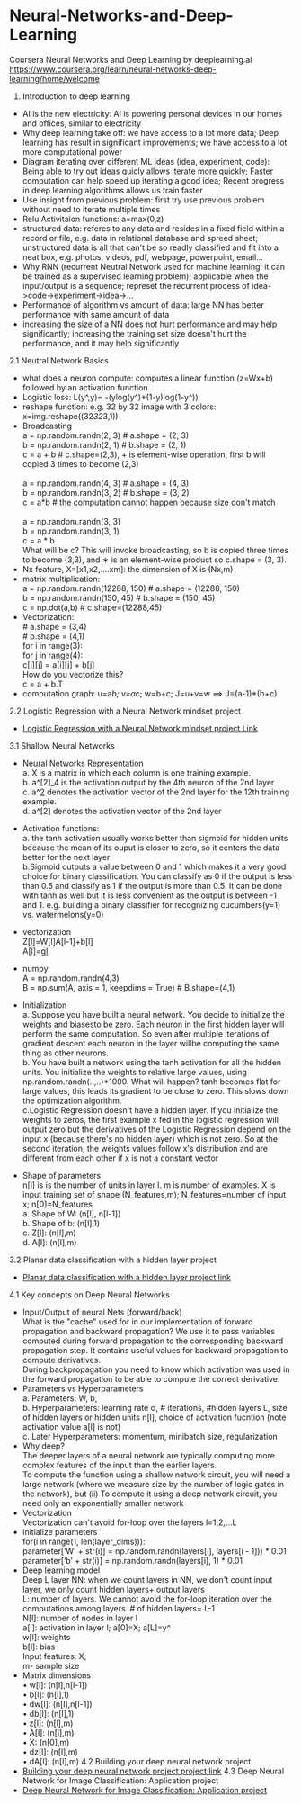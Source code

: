 # Neural-Networks-and-Deep-Learning
Coursera Neural Networks and Deep Learning by deeplearning.ai
https://www.coursera.org/learn/neural-networks-deep-learning/home/welcome
1. Introduction to deep learning
  - AI is the new electricity: AI is powering personal devices in our homes and offices, similar to electricity
  - Why deep learning take off: we have access to a lot more data; Deep learning has result in significant improvements; we have access to                                 a lot more computational power
  - Diagram iterating over different ML ideas (idea, experiment, code): 
        Being able to try out ideas quicly allows iterate more quickly;
        Faster computation can help speed up iterating a good idea;
        Recent progress in deep learning algorithms allows us train faster
  - Use insight from previous problem: first try use previous problem without need to iterate multiple times
  - Relu Activitaion functions: a=max(0,z)
  - structured data: referes to any data and resides in a fixed field within a record or file, e.g. data in relational database and spreed sheet; unstructured data is all that can't be so readly classified and fit into a neat box, e.g. photos, videos, pdf, webpage, powerpoint, email...
  - Why RNN (recurrent Neutral Network used for machine learning: it can be trained as a supervised learning problem); applicable when the input/output is a sequence; represet the recurrent process of idea->code->experiment->idea->...
  - Performance of algorithm vs amount of data: large NN has better performance with same amount of data
  - increasing the size of a NN does not hurt performance and may help significantly; increasing the training set size doesn't hurt the performance, and it may help significantly
  
  2.1 Neutral Network Basics
  - what does a neuron compute: computes a linear function (z=Wx+b) followed by an activation function
  - Logistic loss: L(y^,y)= -(ylog(y^)+(1-y)log(1-y^))
  - reshape function: e.g. 32 by 32 image with 3 colors: x=img.reshape((32*32*3,1))
  - Broadcasting
  		 <br/>a = np.random.randn(2, 3) # a.shape = (2, 3)
       <br/>b = np.random.randn(2, 1) # b.shape = (2, 1)
       <br/>c = a + b # c.shape=(2,3), + is element-wise operation, first b will copied 3 times to become (2,3)
       <br/><br/>
       a = np.random.randn(4, 3) # a.shape = (4, 3)
       <br/>b = np.random.randn(3, 2) # b.shape = (3, 2)
       <br/>c = a*b # the computation cannot happen because size don't match                                                             
       <br/>a = np.random.randn(3, 3)
       <br/>b = np.random.randn(3, 1)
       <br/>c = a * b
       <br/>What will be c? This will invoke broadcasting, so b is copied three times to become (3,3), and ∗ is an element-wise product         so c.shape = (3, 3).
  - Nx feature, X=[x1,x2,....xm]: the dimension of X is (Nx,m)
  - matrix multiplication: 
  <br/>a = np.random.randn(12288, 150) # a.shape = (12288, 150)
  <br/>b = np.random.randn(150, 45) # b.shape = (150, 45)
   <br/>c = np.dot(a,b) # c.shape=(12288,45)
  - Vectorization:
      <br/># a.shape = (3,4)
      <br/># b.shape = (4,1)
      <br/>for i in range(3):
        <br/>for j in range(4):
          <br/>c[i][j] = a[i][j] + b[j]
      <br/>How do you vectorize this?
      <br/>c = a + b.T
   - computation graph: u=a*b; v=a*c; w=b+c; J=u+v=w  ==> J=(a-1)*(b+c) 
  
  2.2 Logistic Regression with a Neural Network mindset project
  - [Logistic Regression with a Neural Network mindset project Link](Logistic+Regression+with+a+Neural+Network+mindset+v5.ipynb)

  3.1 Shallow Neural Networks
  - Neural Networks Representation
		<br/>a. X is a matrix in which each column is one training example.
		<br/>b. a^[2]_4 is the activation output by the 4th neuron of the 2nd layer
		<br/>c. a^[2](12) denotes the activation vector of the 2nd layer for the 12th training example.
    <br/>d. a^[2] denotes the activation vector of the 2nd layer
  - Activation functions:
    <br/>a. the tanh activation usually works better than sigmoid for hidden units because the mean of its ouput is closer to zero, so it centers the data better for the next layer
    <br/>b.Sigmoid outputs a value between 0 and 1 which makes it a very good choice for binary classification. You can classify as 0 if the output is less than 0.5 and classify as 1 if the output is more than 0.5. It can be done with tanh as well but it is less convenient as the output is between -1 and 1. e.g. building a binary classifier for recognizing cucumbers(y=1) vs. watermelons(y=0)

  - vectorization
     <br/>Z[l]=W[l]A[l-1]+b[l]
     <br/>A[l]=g[l](Z[l])
     
  - numpy
  <br/>A = np.random.randn(4,3)
  <br/>B = np.sum(A, axis = 1, keepdims = True) # B.shape=(4,1)
  
  - Initialization
  		 <br/>a. Suppose you have built a neural network. You decide to initialize the weights and biasesto be zero. Each neuron in the first hidden layer will perform the same computation. So even after multiple iterations of gradient descent each neuron in the layer willbe computing the same thing as other neurons.
       <br/>b. You have built a network using the tanh activation for all the hidden units. You initialize the weights to relative large values, using np.random.randn(..,..)*1000. What will happen? tanh becomes flat for large values, this leads its gradient to be close to zero. This slows down the optimization algorithm.
       <br/>c.Logistic Regression doesn't have a hidden layer. If you initialize the weights to zeros, the first example x fed in the logistic regression will output zero but the derivatives of the Logistic Regression depend on the input x (because there's no
hidden layer) which is not zero. So at the second iteration, the weights values follow x's distribution and are different from each other if x is not a constant vector

 - Shape of parameters
 <br/>n[l] is is the number of units in layer l. m is number of examples. X is input training set of shape (N_features,m); N_features=number of input x; n[0]=N_features
 <br/>a. Shape of W: (n[l], n[l-1]) 
 <br/>b. Shape of b: (n[l],1)
 <br/>c. Z[l]: (n[l],m)
 <br/>d. A[l]: (n[l],m)

3.2 Planar data classification with a hidden layer project
- [Planar data classification with a hidden layer project link](Planar+data+classification+with+one+hidden+layer+v5.ipynb)

4.1 Key concepts on Deep Neural Networks
- Input/Output of neural Nets (forward/back)
<br/> What is the "cache" used for in our implementation of forward propagation and backward propagation?
	We use it to pass variables computed during forward propagation to the corresponding backward propagation step. It contains useful values for backward propagation to compute derivatives.
<br/>During backpropagation you need to know which activation was used in the forward propagation to be able to compute the correct derivative.
- Parameters vs Hyperparameters
  <br/>a. Parameters: W, b, 
  <br/>b. Hyperparameters:  learning rate α, # iterations, #hidden layers L, size of hidden layers or hidden units n[l], choice of activation fucntion (note activation value a[l] is not)
  <br/>c. Later Hyperparameters: momentum, minibatch size, regularization
- Why deep?
  <br/>The deeper layers of a neural network are typically computing more complex features of the input than the earlier layers. 
  <br/>To compute the function using a shallow network circuit, you will need a large network (where we measure size by the number of logic gates in the network), but (ii) To compute it using a deep network circuit, you need only an exponentially smaller network
- Vectorization
 <br/> Vectorization can't avoid for-loop over the layers l=1,2,...L
- initialize parameters
 <br/>for(i in range(1, len(layer_dims))):
     <br/>parameter[‘W’ + str(i)] = np.random.randn(layers[i], layers[i - 1])) * 0.01
     <br/>parameter[‘b’ + str(i)] = np.random.randn(layers[i], 1) * 0.01
- Deep learning model
   <br/>Deep L layer NN: when we count layers in NN, we don't count input layer, we only count hidden layers+ output layers
		<br/>L: number of layers. We cannot avoid the for-loop iteration over the computations among layers. # of hidden layers= L-1
		<br/>N[l]: number of nodes in layer l
		<br/>a[l]: activation in layer l; a[0]=X; a[L]=y^
		<br/>w[l]: weights 
		<br/>b[l]: bias
		<br/>Input features: X; 
		<br/>m- sample size
 - Matrix dimensions
	<br/>• w[l]: (n[l],n[l-1])
	<br/>• b[l]: (n[l],1)
	<br/>• dw[l]: (n[l],n[l-1])
	<br/>• db[l]: (n[l],1)
	<br/>• z[l]: (n[l],m)
	<br/>• A[l]: (n[l],m)
	<br/>• X:  (n[0],m)
	<br/>• dz[l]: (n[l],m)
	<br/>• dA[l]: (n[l],m)
4.2 Building your deep neural network project
- [Building your deep neural network project project link](Building+your+Deep+Neural+Network+-+Step+by+Step+v8.ipynb)
4.3 Deep Neural Network for Image Classification: Application project
- [Deep Neural Network for Image Classification: Application project](Deep+Neural+Network+-+Application+v8.ipynb)
